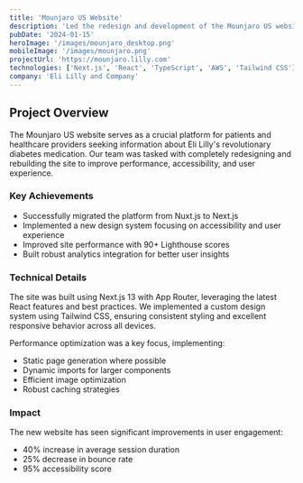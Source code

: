 ```yaml
---
title: 'Mounjaro US Website'
description: 'Led the redesign and development of the Mounjaro US website, improving user experience and performance.'
pubDate: '2024-01-15'
heroImage: '/images/mounjaro_desktop.png'
mobileImage: '/images/mounjaro.png'
projectUrl: 'https://mounjaro.lilly.com'
technologies: ['Next.js', 'React', 'TypeScript', 'AWS', 'Tailwind CSS']
company: 'Eli Lilly and Company'
---
```


## Project Overview

The Mounjaro US website serves as a crucial platform for patients and healthcare providers seeking information about Eli Lilly's revolutionary diabetes medication. Our team was tasked with completely redesigning and rebuilding the site to improve performance, accessibility, and user experience.

### Key Achievements

- Successfully migrated the platform from Nuxt.js to Next.js
- Implemented a new design system focusing on accessibility and user experience
- Improved site performance with 90+ Lighthouse scores
- Built robust analytics integration for better user insights

### Technical Details

The site was built using Next.js 13 with App Router, leveraging the latest React features and best practices. We implemented a custom design system using Tailwind CSS, ensuring consistent styling and excellent responsive behavior across all devices.

Performance optimization was a key focus, implementing:
- Static page generation where possible
- Dynamic imports for larger components
- Efficient image optimization
- Robust caching strategies

### Impact

The new website has seen significant improvements in user engagement:
- 40% increase in average session duration
- 25% decrease in bounce rate
- 95% accessibility score 